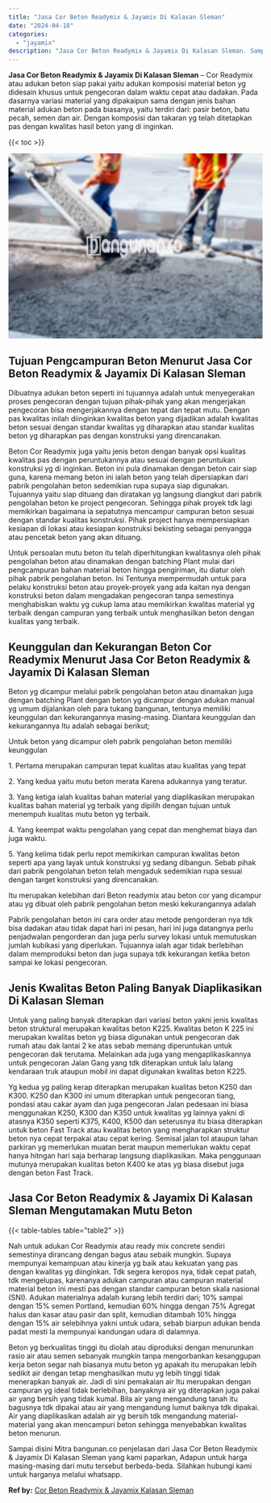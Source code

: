 ```yaml
---
title: "Jasa Cor Beton Readymix & Jayamix Di Kalasan Sleman"
date: "2024-04-18"
categories: 
  - "jayamix"
description: "Jasa Cor Beton Readymix & Jayamix Di Kalasan Sleman. Sampai disini Mitra bangunan.co penjelasan dari Jasa Cor Beton Readymix & Jayamix Di Kalasan Sleman yang..."
---
```


**Jasa Cor Beton Readymix & Jayamix Di Kalasan Sleman** – Cor Readymix atau adukan beton siap pakai yaitu adukan komposisi material beton yg didesain khusus untuk pengecoran dalam waktu cepat atau dadakan. Pada dasarnya variasi material yang dipakaipun sama dengan jenis bahan material adukan beton pada biasanya, yaitu terdiri dari: pasir beton, batu pecah, semen dan air. Dengan komposisi dan takaran yg telah ditetapkan pas dengan kwalitas hasil beton yang di inginkan.

{{< toc >}}

![Jasa Cor Beton Readymix & Jayamix Di Kalasan Sleman](/images/jasa-cor-readymix-04.png)

## Tujuan Pengcampuran Beton Menurut Jasa Cor Beton Readymix & Jayamix Di Kalasan Sleman

Dibuatnya adukan beton seperti ini tujuannya adalah untuk menyegerakan proses pengecoran dengan tujuan pihak-pihak yang akan mengerjakan pengecoran bisa mengerjakannya dengan tepat dan tepat mutu. Dengan pas kwalitas inilah diinginkan kwalitas beton yang dijadikan adalah kwalitas beton sesuai dengan standar kwalitas yg diharapkan atau standar kualitas beton yg diharapkan pas dengan konstruksi yang direncanakan.

Beton Cor Readymix juga yaitu jenis beton dengan banyak opsi kualitas kwalitas pas dengan peruntukannya atau sesuai dengan peruntukan konstruksi yg di inginkan. Beton ini pula dinamakan dengan beton cair siap guna, karena memang beton ini ialah beton yang telah dipersiapkan dari pabrik pengolahan beton sedemikian rupa supaya siap digunakan. Tujuannya yaitu siap dituang dan diratakan yg langsung diangkut dari pabrik pengolahan beton ke project pengecoran. Sehingga pihak proyek tdk lagi memikirkan bagaimana ia sepatutnya mencampur campuran beton sesuai dengan standar kualitas konstruksi. Pihak project hanya mempersiapkan kesiapan di lokasi atau kesiapan konstruksi bekisting sebagai penyangga atau pencetak beton yang akan dituang.

Untuk persoalan mutu beton itu telah diperhitungkan kwalitasnya oleh pihak pengolahan beton atau dinamakan dengan batching Plant mulai dari pengcampuran bahan material beton hingga pengiriman, itu diatur oleh pihak pabrik pengolahan beton. Ini Tentunya mempermudah untuk para pelaku konstruksi beton atau proyek-proyek yang ada kaitan nya dengan konstruksi beton dalam mengadakan pengecoran tanpa semestinya menghabiskan waktu yg cukup lama atau memikirkan kwalitas material yg terbaik dengan campuran yang terbaik untuk menghasilkan beton dengan kualitas yang terbaik.

## Keunggulan dan Kekurangan Beton Cor Readymix Menurut Jasa Cor Beton Readymix & Jayamix Di Kalasan Sleman

Beton yg dicampur melalui pabrik pengolahan beton atau dinamakan juga dengan batching Plant dengan beton yg dicampur dengan adukan manual yg umum dijalankan oleh para tukang bangunan, tentunya memiliki keunggulan dan kekurangannya masing-masing. Diantara keunggulan dan kekurangannya Itu adalah sebagai berikut;

Untuk beton yang dicampur oleh pabrik pengolahan beton memiliki keunggulan

1\. Pertama merupakan campuran tepat kualitas atau kualitas yang tepat

2\. Yang kedua yaitu mutu beton merata Karena adukannya yang teratur.

3\. Yang ketiga ialah kualitas bahan material yang diaplikasikan merupakan kualitas bahan material yg terbaik yang dipilih dengan tujuan untuk menempuh kualitas mutu beton yg terbaik.

4\. Yang keempat waktu pengolahan yang cepat dan menghemat biaya dan juga waktu.

5\. Yang kelima tidak perlu repot memikirkan campuran kwalitas beton seperti apa yang layak untuk konstruksi yg sedang dibangun. Sebab pihak dari pabrik pengolahan beton telah mengaduk sedemikian rupa sesuai dengan target konstruksi yang direncanakan.

Itu merupakan kelebihan dari Beton readymix atau beton cor yang dicampur atau yg dibuat oleh pabrik pengolahan beton meski kekurangannya adalah

Pabrik pengolahan beton ini cara order atau metode pengorderan nya tdk bisa dadakan atau tidak dapat hari ini pesan, hari ini juga datangnya perlu penjadwalan pengorderan dan juga perlu survey lokasi untuk memutuskan jumlah kubikasi yang diperlukan. Tujuannya ialah agar tidak berlebihan dalam memproduksi beton dan juga supaya tdk kekurangan ketika beton sampai ke lokasi pengecoran.

## Jenis Kwalitas Beton Paling Banyak Diaplikasikan Di Kalasan Sleman

Untuk yang paling banyak diterapkan dari variasi beton yakni jenis kwalitas beton struktural merupakan kwalitas beton K225. Kwalitas beton K 225 ini merupakan kwalitas beton yg biasa digunakan untuk pengecoran dak rumah atau dak lantai 2 ke atas sebab memang diperuntukan untuk pengecoran dak terutama. Melainkan ada juga yang mengaplikasikannya untuk pengecoran Jalan Gang yang tdk diterapkan untuk lalu lalang kendaraan truk ataupun mobil ini dapat digunakan kwalitas beton K225.

Yg kedua yg paling kerap diterapkan merupakan kualitas beton K250 dan K300. K250 dan K300 ini umum diterapkan untuk pengecoran tiang, pondasi atau cakar ayam dan juga pengecoran Jalan pedesaan ini biasa menggunakan K250, K300 dan K350 untuk kwalitas yg lainnya yakni di atasnya K350 seperti K375, K400, K500 dan seterusnya itu biasa diterapkan untuk beton Fast Track atau kwalitas beton yang mengharapkan struktur beton nya cepat terpakai atau cepat kering. Semisal jalan tol ataupun lahan parkiran yg memerlukan muatan berat maupun memerlukan waktu cepat hanya hitngan hari saja berharap langsung diaplikasikan. Maka penggunaan mutunya merupakan kualitas beton K400 ke atas yg biasa disebut juga dengan beton Fast Track.

## Jasa Cor Beton Readymix & Jayamix Di Kalasan Sleman Mengutamakan Mutu Beton

{{< table-tables table="table2" >}}

Nah untuk adukan Cor Readymix atau ready mix concrete sendiri semestinya dirancang dengan bagus atau sebaik mungkin. Supaya mempunyai kemampuan atau kinerja yg baik atau kekuatan yang pas dengan kwalitas yg diinginkan. Tdk segera keropos nya, tidak cepat patah, tdk mengelupas, karenanya adukan campuran atau campuran material material beton ini mesti pas dengan standar campuran beton skala nasional (SNI). Adukan materialnya adalah kurang lebih terdiri dari; 10% sampai dengan 15% semen Portland, kemudian 60% hingga dengan 75% Agregat halus dan kasar atau pasir dan split, kemudian ditambah 10% hingga dengan 15% air selebihnya yakni untuk udara, sebab biarpun adukan benda padat mesti Ia mempunyai kandungan udara di dalamnya.

Beton yg berkualitas tinggi itu diolah atau diproduksi dengan menurunkan rasio air atau semen sebanyak mungkin tanpa mengorbankan kesanggupan kerja beton segar nah biasanya mutu beton yg apakah itu merupakan lebih sedikit air dengan tetap menghasilkan mutu yg lebih tinggi tidak menerapkan banyak air. Jadi di sini pemakaian air Itu merupakan dengan campuran yg ideal tidak berlebihan, banyaknya air yg diterapkan juga pakai air yang bersih yang tidak kumal. Bila air yang mengandung tanah itu bagusnya tdk dipakai atau air yang mengandung lumut baiknya tdk dipakai. Air yang diaplikasikan adalah air yg bersih tdk mengandung material-material yang akan mencampuri beton sehingga menyebabkan kwalitas beton menurun.

Sampai disini Mitra bangunan.co penjelasan dari Jasa Cor Beton Readymix & Jayamix Di Kalasan Sleman yang kami paparkan, Adapun untuk harga masing-masing dari mutu tersebut berbeda-beda. Silahkan hubungi kami untuk harganya melalui whatsapp.

**Ref by:** [Cor Beton Readymix & Jayamix Kalasan Sleman](https://id.wikipedia.org/wiki/Cor)
